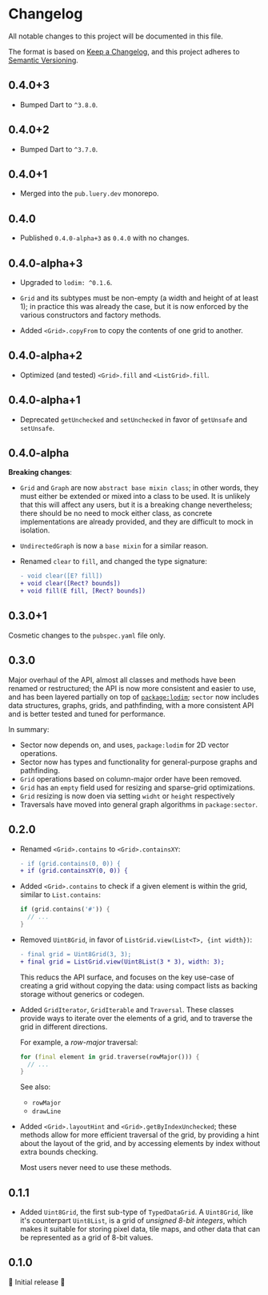 <!-- #region(HEADER) -->
# Changelog

All notable changes to this project will be documented in this file.

The format is based on [Keep a Changelog](https://keepachangelog.com/en/1.1.0/),
and this project adheres to [Semantic Versioning](https://semver.org/spec/v2.0.0.html).

<!-- #endregion -->

## 0.4.0+3

- Bumped Dart to `^3.8.0`.

## 0.4.0+2

- Bumped Dart to `^3.7.0`.

## 0.4.0+1

- Merged into the `pub.luery.dev` monorepo.

## 0.4.0

- Published `0.4.0-alpha+3` as `0.4.0` with no changes.

## 0.4.0-alpha+3

- Upgraded to `lodim: ^0.1.6`.

- `Grid` and its subtypes must be non-empty (a width and height of at least 1);
  in practice this was already the case, but it is now enforced by the various
  constructors and factory methods.

- Added `<Grid>.copyFrom` to copy the contents of one grid to another.

## 0.4.0-alpha+2

- Optimized (and tested) `<Grid>.fill` and `<ListGrid>.fill`.

## 0.4.0-alpha+1

- Deprecated `getUnchecked` and `setUnchecked` in favor of `getUnsafe` and
  `setUnsafe`.

## 0.4.0-alpha

**Breaking changes**:

- `Grid` and `Graph` are now `abstract base mixin class`; in other words, they
  must either be extended or mixed into a class to be used. It is unlikely that
  this will affect any users, but it is a breaking change nevertheless; there
  should be no need to mock either class, as concrete implementations are
  already provided, and they are difficult to mock in isolation.

- `UndirectedGraph` is now a `base mixin` for a similar reason.

- Renamed `clear` to `fill`, and changed the type signature:

  ```diff
  - void clear([E? fill])
  + void clear([Rect? bounds])
  + void fill(E fill, [Rect? bounds])
  ```

## 0.3.0+1

Cosmetic changes to the `pubspec.yaml` file only.

## 0.3.0

Major overhaul of the API, almost all classes and methods have been renamed or
restructured; the API is now more consistent and easier to use, and has been
layered partially on top of [`package:lodim`](https://pub.dev/packages/lodim);
`sector` now includes data structures, graphs, grids, and pathfinding, with
a more consistent API and is better tested and tuned for performance.

In summary:

- Sector now depends on, and uses, `package:lodim` for 2D vector operations.
- Sector now has types and functionality for general-purpose graphs and
  pathfinding.
- `Grid` operations based on column-major order have been removed.
- `Grid` has an `empty` field used for resizing and sparse-grid optimizations.
- `Grid` resizing is now doen via setting `widht` or `height` respectively
- Traversals have moved into general graph algorithms in `package:sector`.

## 0.2.0

- Renamed `<Grid>.contains` to `<Grid>.containsXY`:

  ```diff
  - if (grid.contains(0, 0)) {
  + if (grid.containsXY(0, 0)) {
  ```

- Added `<Grid>.contains` to check if a given element is within the grid,
  similar to `List.contains`:

  ```dart
  if (grid.contains('#')) {
    // ...
  }
  ```

- Removed `Uint8Grid`, in favor of `ListGrid.view(List<T>, {int width})`:

  ```diff
  - final grid = Uint8Grid(3, 3);
  + final grid = ListGrid.view(Uint8List(3 * 3), width: 3);
  ```

  This reducs the API surface, and focuses on the key use-case of creating a
  grid without copying the data: using compact lists as backing storage without
  generics or codegen.

- Added `GridIterator`, `GridIterable` and `Traversal`. These classes provide
  ways to iterate over the elements of a grid, and to traverse the grid in
  different directions.

  For example, a _row-major_ traversal:

  ```dart
  for (final element in grid.traverse(rowMajor())) {
    // ...
  }
  ```

  See also:

  - `rowMajor`
  - `drawLine`

- Added `<Grid>.layoutHint` and `<Grid>.getByIndexUnchecked`; these methods
  allow for more efficient traversal of the grid, by providing a hint about the
  layout of the grid, and by accessing elements by index without extra bounds
  checking.
  
  Most users never need to use these methods.

## 0.1.1

- Added `Uint8Grid`, the first sub-type of `TypedDataGrid`. A `Uint8Grid`, like
  it's counterpart `Uint8List`, is a grid of _unsigned 8-bit integers_, which
  makes it suitable for storing pixel data, tile maps, and other data that can
  be represented as a grid of 8-bit values.

## 0.1.0

🎉 Initial release 🎉
